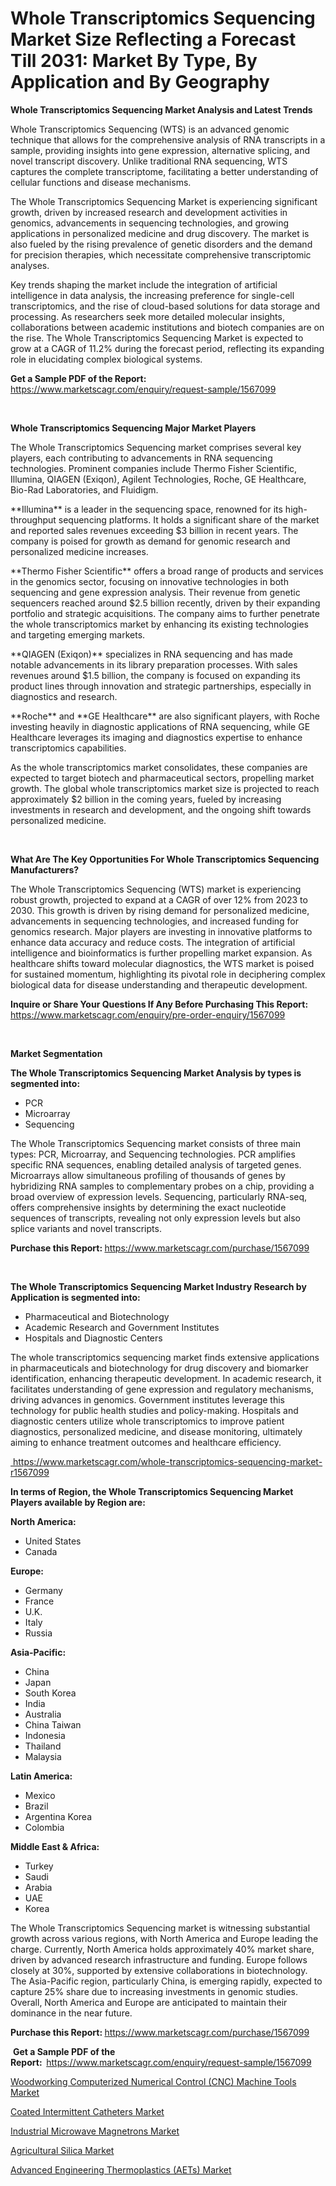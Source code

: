 <p><h1>Whole Transcriptomics Sequencing Market Size Reflecting a Forecast Till 2031: Market By Type, By Application and By Geography</h1></p><p><strong>Whole Transcriptomics Sequencing Market Analysis and Latest Trends</strong></p>
<p><p>Whole Transcriptomics Sequencing (WTS) is an advanced genomic technique that allows for the comprehensive analysis of RNA transcripts in a sample, providing insights into gene expression, alternative splicing, and novel transcript discovery. Unlike traditional RNA sequencing, WTS captures the complete transcriptome, facilitating a better understanding of cellular functions and disease mechanisms.</p><p>The Whole Transcriptomics Sequencing Market is experiencing significant growth, driven by increased research and development activities in genomics, advancements in sequencing technologies, and growing applications in personalized medicine and drug discovery. The market is also fueled by the rising prevalence of genetic disorders and the demand for precision therapies, which necessitate comprehensive transcriptomic analyses.</p><p>Key trends shaping the market include the integration of artificial intelligence in data analysis, the increasing preference for single-cell transcriptomics, and the rise of cloud-based solutions for data storage and processing. As researchers seek more detailed molecular insights, collaborations between academic institutions and biotech companies are on the rise. The Whole Transcriptomics Sequencing Market is expected to grow at a CAGR of 11.2% during the forecast period, reflecting its expanding role in elucidating complex biological systems.</p></p>
<p><strong>Get a Sample PDF of the Report:&nbsp;</strong> <a href="https://www.marketscagr.com/enquiry/request-sample/1567099">https://www.marketscagr.com/enquiry/request-sample/1567099</a></p>
<p>&nbsp;</p>
<p><strong>Whole Transcriptomics Sequencing Major Market Players</strong></p>
<p><p>The Whole Transcriptomics Sequencing market comprises several key players, each contributing to advancements in RNA sequencing technologies. Prominent companies include Thermo Fisher Scientific, Illumina, QIAGEN (Exiqon), Agilent Technologies, Roche, GE Healthcare, Bio-Rad Laboratories, and Fluidigm.</p><p>**Illumina** is a leader in the sequencing space, renowned for its high-throughput sequencing platforms. It holds a significant share of the market and reported sales revenues exceeding $3 billion in recent years. The company is poised for growth as demand for genomic research and personalized medicine increases.</p><p>**Thermo Fisher Scientific** offers a broad range of products and services in the genomics sector, focusing on innovative technologies in both sequencing and gene expression analysis. Their revenue from genetic sequencers reached around $2.5 billion recently, driven by their expanding portfolio and strategic acquisitions. The company aims to further penetrate the whole transcriptomics market by enhancing its existing technologies and targeting emerging markets.</p><p>**QIAGEN (Exiqon)** specializes in RNA sequencing and has made notable advancements in its library preparation processes. With sales revenues around $1.5 billion, the company is focused on expanding its product lines through innovation and strategic partnerships, especially in diagnostics and research.</p><p>**Roche** and **GE Healthcare** are also significant players, with Roche investing heavily in diagnostic applications of RNA sequencing, while GE Healthcare leverages its imaging and diagnostics expertise to enhance transcriptomics capabilities.</p><p>As the whole transcriptomics market consolidates, these companies are expected to target biotech and pharmaceutical sectors, propelling market growth. The global whole transcriptomics market size is projected to reach approximately $2 billion in the coming years, fueled by increasing investments in research and development, and the ongoing shift towards personalized medicine.</p></p>
<p>&nbsp;</p>
<p><strong>What Are The Key Opportunities For Whole Transcriptomics Sequencing Manufacturers?</strong></p>
<p><p>The Whole Transcriptomics Sequencing (WTS) market is experiencing robust growth, projected to expand at a CAGR of over 12% from 2023 to 2030. This growth is driven by rising demand for personalized medicine, advancements in sequencing technologies, and increased funding for genomics research. Major players are investing in innovative platforms to enhance data accuracy and reduce costs. The integration of artificial intelligence and bioinformatics is further propelling market expansion. As healthcare shifts toward molecular diagnostics, the WTS market is poised for sustained momentum, highlighting its pivotal role in deciphering complex biological data for disease understanding and therapeutic development.</p></p>
<p><strong>Inquire or Share Your Questions If Any Before Purchasing This Report:</strong> <a href="https://www.marketscagr.com/enquiry/pre-order-enquiry/1567099">https://www.marketscagr.com/enquiry/pre-order-enquiry/1567099</a></p>
<p>&nbsp;</p>
<p><strong>Market Segmentation</strong></p>
<p><strong>The Whole Transcriptomics Sequencing Market Analysis by types is segmented into:</strong></p>
<p><ul><li>PCR</li><li>Microarray</li><li>Sequencing</li></ul></p>
<p><p>The Whole Transcriptomics Sequencing market consists of three main types: PCR, Microarray, and Sequencing technologies. PCR amplifies specific RNA sequences, enabling detailed analysis of targeted genes. Microarrays allow simultaneous profiling of thousands of genes by hybridizing RNA samples to complementary probes on a chip, providing a broad overview of expression levels. Sequencing, particularly RNA-seq, offers comprehensive insights by determining the exact nucleotide sequences of transcripts, revealing not only expression levels but also splice variants and novel transcripts.</p></p>
<p><strong>Purchase this Report:&nbsp;</strong><a href="https://www.marketscagr.com/purchase/1567099">https://www.marketscagr.com/purchase/1567099</a></p>
<p>&nbsp;</p>
<p><strong>The Whole Transcriptomics Sequencing Market Industry Research by Application is segmented into:</strong></p>
<p><ul><li>Pharmaceutical and Biotechnology</li><li>Academic Research and Government Institutes</li><li>Hospitals and Diagnostic Centers</li></ul></p>
<p><p>The whole transcriptomics sequencing market finds extensive applications in pharmaceuticals and biotechnology for drug discovery and biomarker identification, enhancing therapeutic development. In academic research, it facilitates understanding of gene expression and regulatory mechanisms, driving advances in genomics. Government institutes leverage this technology for public health studies and policy-making. Hospitals and diagnostic centers utilize whole transcriptomics to improve patient diagnostics, personalized medicine, and disease monitoring, ultimately aiming to enhance treatment outcomes and healthcare efficiency.</p></p>
<p><a href="https://www.marketscagr.com/whole-transcriptomics-sequencing-market-r1567099">&nbsp;https://www.marketscagr.com/whole-transcriptomics-sequencing-market-r1567099</a></p>
<p><strong>In terms of Region, the Whole Transcriptomics Sequencing Market Players available by Region are:</strong></p>
<p>
    <p> <strong> North America: </strong>
        <ul>
            <li>United States</li>
            <li>Canada</li>
        </ul>
        </p> 
    <p> <strong> Europe: </strong>
        <ul>
            <li>Germany</li>
            <li>France</li>
            <li>U.K.</li>
            <li>Italy</li>
            <li>Russia</li>
        </ul>
        </p> 
    <p> <strong> Asia-Pacific: </strong>
        <ul>
            <li>China</li>
            <li>Japan</li>
            <li>South Korea</li>
            <li>India</li>
            <li>Australia</li>
            <li>China Taiwan</li>
            <li>Indonesia</li>
            <li>Thailand</li>
            <li>Malaysia</li>
        </ul>
        </p> 
    <p> <strong> Latin America: </strong>
        <ul>
            <li>Mexico</li>
            <li>Brazil</li>
            <li>Argentina Korea</li>
            <li>Colombia</li>
        </ul>
        </p> 
    <p> <strong> Middle East & Africa: </strong>
        <ul>
            <li>Turkey</li>
            <li>Saudi</li>
            <li>Arabia</li>
            <li>UAE</li>
            <li>Korea</li>
        </ul>
    </p>
    </p>
<p><p>The Whole Transcriptomics Sequencing market is witnessing substantial growth across various regions, with North America and Europe leading the charge. Currently, North America holds approximately 40% market share, driven by advanced research infrastructure and funding. Europe follows closely at 30%, supported by extensive collaborations in biotechnology. The Asia-Pacific region, particularly China, is emerging rapidly, expected to capture 25% share due to increasing investments in genomic studies. Overall, North America and Europe are anticipated to maintain their dominance in the near future.</p></p>
<p><strong>Purchase this Report: </strong><a href="https://www.marketscagr.com/purchase/1567099">https://www.marketscagr.com/purchase/1567099</a></p>
<p>&nbsp;<strong>Get a Sample PDF of the Report:&nbsp;&nbsp;</strong><a href="https://www.marketscagr.com/enquiry/request-sample/1567099">https://www.marketscagr.com/enquiry/request-sample/1567099</a></p>
<p><strong></strong></p>
<p><p><a href="https://medium.com/@arabintang013/an-in-depth-analysis-of-the-global-woodworking-computerized-numerical-control-cnc-machine-tools-d054d0c1cdb4?postPublishedType=repub">Woodworking Computerized Numerical Control (CNC) Machine Tools Market</a></p><p><a href="https://github.com/joannesouthgate/Market-Research-Report-List-5/blob/main/coated-intermittent-catheters-market.md">Coated Intermittent Catheters Market</a></p><p><a href="https://medium.com/@arabintang013/industrial-microwave-magnetrons-market-trends-and-market-growth-outlook-2024-2031-2a332234a4d1?postPublishedType=repub">Industrial Microwave Magnetrons Market</a></p><p><a href="https://www.linkedin.com/pulse/global-agricultural-silica-market-product-type-application-ji2ae?trackingId=lddCVGp7TyWF8DeEEXSWog%3D%3D">Agricultural Silica Market</a></p><p><a href="https://issuu.com/reportprime-2/docs/advanced-engineering-thermoplastics_d5db0844579e8e">Advanced Engineering Thermoplastics (AETs) Market</a></p></p>